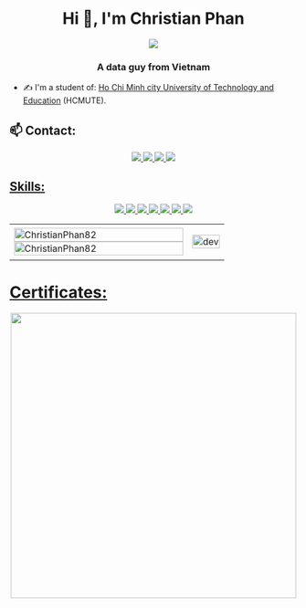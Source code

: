 <h1 align="center">Hi 👋, I'm Christian Phan</h1>
<p align="center"><img src="https://img.icons8.com/color/48/000000/vietnam-circular.png"/></p>
<h3 align="center">A data guy from Vietnam </h3>

- ✍ I'm a student of: [Ho Chi Minh city University of Technology and Education](https://hcmute.edu.vn) (HCMUTE).



## 📫 Contact:
<p align="center">
  </a>
  <a href="https://www.facebook.com/profile.php?id=100009136591926&sk=about" alt="Facebook">
    <img src="https://img.icons8.com/fluent/48/000000/facebook-new.png" target="_blank" />
  </a> 
  <a href="https://www.linkedin.com/in/christian-phan-5b88b3220/" target="_blank">
    <img src="https://img.icons8.com/fluent/48/000000/linkedin.png"/>
  <a href="https://github.com/ChristianPhan82gh3
           " alt="Github">
    <img src="https://img.icons8.com/fluent/48/000000/github.png"/>
  </a> 
  <a href="https://www.kaggle.com/phanthnhtrung" alt="Kaggle" target="_blank" >
    <img src="https://img.icons8.com/windows/48/000000/kaggle.png"/>
</p>

## Skills:
<p align="center">
  <img src="https://img.icons8.com/color/48/000000/python--v1.png"/>
  <img src="https://img.icons8.com/fluency/48/000000/docker.png"/>
  <img src="https://img.icons8.com/color/48/000000/linux--v1.png"/>
  <img src="https://img.icons8.com/color/48/000000/microsoft-sql-server.png"/>
  <img src="https://img.icons8.com/fluency/48/000000/jupyter.png"/>
  <img src="https://img.icons8.com/color/48/000000/visual-studio--v2.png"/>
  <img src="https://img.icons8.com/external-flaticons-lineal-color-flat-icons/64/000000/external-data-warehouse-data-analytics-flaticons-lineal-color-flat-icons.png"/>
</p>
  
<table style="width:100%;">
  <tr>
    <td>
      <img src="https://github-readme-stats.vercel.app/api/top-langs/?username=ChristianPhan82&bg_color=FFFFFF00&text_color=179fa3&layout=compact&hide=CSS&langs_count=10&custom_title=Top%20ngôn%20ngữ%20được%20dùng" alt="ChristianPhan82" width="100%"/>
      <img src="https://github-readme-stats.vercel.app/api?username=ChristianPhan82&bg_color=FFFFFF00&text_color=179fa3&show_icons=true&count_private=true&include_all_commits=true&custom_title=Hoạt%20động%20trên%20Github" alt="ChristianPhan82" width="100%"/>
    </td>
    <td>
      <p align="center"> 
        <img src="https://cdn.dribbble.com/users/1059583/screenshots/4171367/coding-freak.gif" alt="dev" width="100%"/>
      </p>
    </td>
  </tr>
</table>

# Certificates:
<p align="center">
  <a>
    <img src="https://user-images.githubusercontent.com/66502426/141608032-6b3977ad-193b-41dc-b821-9a1d462221b9.png" width="500" />
  </a>
</p
